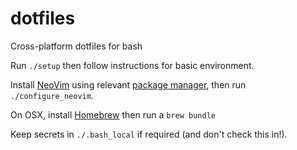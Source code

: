 # dotfiles

Cross-platform dotfiles for bash

Run `./setup` then follow instructions for basic environment.

Install [NeoVim](https://neovim.io) using relevant [package manager](https://github.com/neovim/neovim/wiki/Installing-Neovim#install-from-package), then run `./configure_neovim`.

On OSX, install [Homebrew](https://brew.sh/) then run a `brew bundle`

Keep secrets in `./.bash_local` if required (and don't check this in!).
